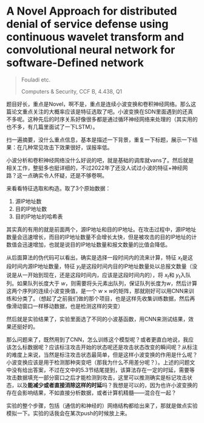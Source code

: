 # A Novel Approach for distributed denial of service defense using continuous wavelet transform and convolutional neural network for software-Defined network

> Fouladi etc.
>
> Computers & Security, CCF B, 4.438, Q1

题目好长，重点是Novel，啊不是，重点是连续小波变换和卷积神经网络。那么这篇论文重点关注的大概率应该是特征选取了吧。小波变换在SDN里面遇到的还真不多呢。这种先后的时序关系好像很多都是通过循环神经网络来处理的（其实用的也不多，有几篇里面试了一下LSTM）。

扫一遍摘要，没什么重点信息，基本是描述一下背景，重复一下标题，展示一下结果：在几种常见攻击下效果很好，误报率低。

小波分析和卷积神经网络没什么好说的吧，就是基础的调库就vans了。然后就是相关工作，整挺多也挺详细的，不过2022年了还没人试过小波的特征+神经网路？这一点确实令人怀疑，还是不够卷啊。

来看看特征选取和构造。取了3个原始数据：

1. 源IP地址数
2. 目的IP地址数
3. 目的IP地址的哈希表

其实真的有用的就是前面两个，源IP地址和目的IP地址。在攻击过程中，源IP地址数量会迅速增长，而目的IP地址数量不会增长太快，但是被攻击的目的IP地址的计数值会迅速增加，也就是说目的IP地址数量和报文数量的比值会降低。

从后面算法的伪代码可以看出，确实是选择一段时间内的流来计算，特征 $x_t$是这段时间内源IP地址数量，特征 $y_t$是这段时间内目的IP地址数量处以总报文数量（没说是从一开始到现在，还是这段时间内，应该是这段时间内的），将 $x_t$和 $y_t$入队列。如果队列长度大于 $w$，则需要将头元素出队列，保证队列长度为$w$，然后计算这两个序列的连续小波变换值，是一个 $w\times w$的矩阵，那就刚好可以用CNN来训练和分类了。（想起了之前我们做的那个项目，也是这样先收集训练数据，然后再像滑动窗口一样移动数据，也是检测这样的突变）

然后就是实验结果了，实验里面选了不同的小波基函数，用CNN来测试结果，效果还挺好的。

那么问题来了，既然用到了CNN，怎么训练这个模型呢？或者更直白地说，我应该怎么标数据呢？应该标注攻击开始的状态呢还是攻击状态改变的瞬间呢？从标注的难度上来说，当然是标注攻击状态最简单，但是这样小波变换的作用是什么呢？小波变换应该是用于检测那种突变吧（那我为什么不用差分呢？）。上述的问题文中没有给出答案，不过在文中的5.3节结尾提到，该算法存在一定的时延，需要等攻击数据填充一部分窗口之后才能检测到攻击，这里可以推测确实是标记攻击状态，以及**能减少或者直接消除这样的时延**吗？我想是可以的，因为也许小波变换的存在会影响结果，不如直接分析数据，或者计算机精髓——混合在一起？

实验的整个步骤，包括（通信的和神经的）网络结构都给出来了，那就是做点实验模拟一下。实验的话我会在某次push的时候放上来。

